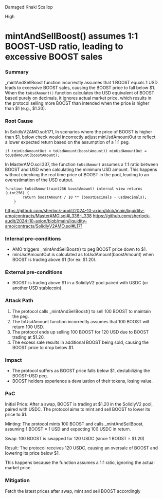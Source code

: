 Damaged Khaki Scallop

High

# mintAndSellBoost() assumes 1:1 BOOST-USD ratio, leading to excessive BOOST sales

### Summary

_mintAndSellBoost function incorrectly assumes that 1 BOOST equals 1 USD leads to excessive BOOST sales, causing the BOOST price to fall below $1. When the `toUsdAmount()` function calculates the USD equivalent of BOOST based purely on decimals, it ignores actual market price, which results in the protocol selling more BOOST than intended when the price is higher than $1 (e.g., $1.20).

### Root Cause

In SolidlyV2AMO.sol:171, In scenarios where the price of BOOST is higher than $1, below check would incorrectly adjust minUsdAmountOut to reflect a lower expected return based on the assumption of a 1:1 peg.

```solidity
if (minUsdAmountOut < toUsdAmount(boostAmount)) minUsdAmountOut = toUsdAmount(boostAmount);
```
In MasterAMO.sol:337, the function `toUsdAmount` assumes a 1:1 ratio between BOOST and USD when calculating the minimum USD amount. This happens without checking the real time price of BOOST in the pool, leading to an overestimation of the USD output.
```solidity
function toUsdAmount(uint256 boostAmount) internal view returns (uint256) {
        return boostAmount / 10 ** (boostDecimals - usdDecimals);
    }
```

https://github.com/sherlock-audit/2024-10-axion/blob/main/liquidity-amo/contracts/MasterAMO.sol#L336-L338
https://github.com/sherlock-audit/2024-10-axion/blob/main/liquidity-amo/contracts/SolidlyV2AMO.sol#L171

### Internal pre-conditions

- AMO triggers _mintAndSellBoost() to peg BOOST price down to $1.
- minUsdAmountOut is calculated as toUsdAmount(boostAmount) when BOOST is trading above $1 (for ex: $1.20).

### External pre-conditions

- BOOST is trading above $1 in a SolidlyV2 pool paired with USDC (or another USD stablecoin).

### Attack Path

1. The protocol calls _mintAndSellBoost() to sell 100 BOOST to maintain the peg.
2. The toUsdAmount function incorrectly assumes that 100 BOOST will return 100 USD.
3. The protocol ends up selling 100 BOOST for 120 USD due to BOOST trading at $1.20.
4. The excess sale results in additional BOOST being sold, causing the BOOST price to drop below $1.

### Impact

- The protocol suffers as BOOST price falls below $1, destabilizing the BOOST-USD peg.
- BOOST holders experience a devaluation of their tokens, losing value.

### PoC

Initial Price: After a swap, BOOST is trading at $1.20 in the SolidlyV2 pool, paired with USDC. The protocol aims to mint and sell BOOST to lower its price to $1.

Minting: The protocol mints 100 BOOST and calls _mintAndSellBoost, assuming 1 BOOST = 1 USD and expecting 100 USDC in return.

Swap: 100 BOOST is swapped for 120 USDC (since 1 BOOST = $1.20)

Result: The protocol receives 120 USDC, causing an oversale of BOOST and lowering its price below $1.

This happens because the function assumes a 1:1 ratio, ignoring the actual market price.

### Mitigation

Fetch the latest prices after swap, mint and sell BOOST accordingly
